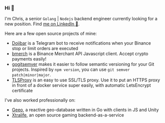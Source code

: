 ### Hi  👋

I'm Chris, a senior `Golang` | `Nodejs` backend engineer currently looking for a new position. Find [me on LinkedIn 🔗](https://www.linkedin.com/in/christophe-hartwig-ba228a5/).

Here are a few open source projects of mine:

- [Dojibar](https://github.com/chrisDeFouRire/dojibar) is a Telegram bot to receive notifications when your Binance stop or limit orders are executed
- [bmerch](https://github.com/chrisDeFouRire/bmerch) is a Binance Merchant API Javascript client. Accept crypto payments easily!
- [gogitsemver](https://github.com/chrisDeFouRire/go-git-semver) makes it easier to follow semantic versioning for your Git projects. Inspired by `npm version`, you can use `git semver patch|minor|major`.
- [TLSProxy](https://github.com/chrisDeFouRire/tlsproxy) is an easy to use SSL/TLS proxy. Use it to put an HTTPS proxy in front of a docker service super easily, with automatic LetsEncrypt certificate

I've also worked professionally on:

- [Geeo](https://github.com/GeeoIO), a reactive geo-database written in Go with clients in JS and Unity
- [Xtralife](https://github.com/xtralifecloud), an open source gaming backend-as-a-service

